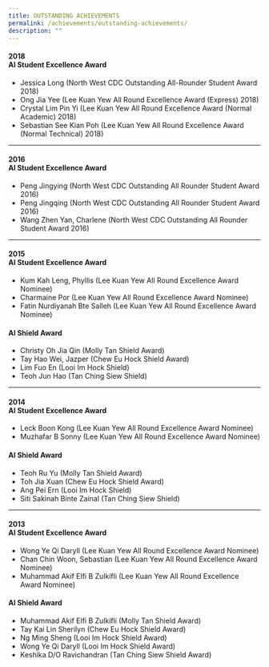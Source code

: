 ```yaml
---
title: OUTSTANDING ACHIEVEMENTS
permalink: /achievements/outstanding-achievements/
description: ""
---
```

<h4>2018<br /><strong>AI Student Excellence Award</strong></h4>
<ul>
<li>Jessica Long (North West CDC Outstanding All-Rounder Student Award 2018)</li>
<li>Ong Jia Yee (Lee Kuan Yew All Round Excellence Award (Express) 2018)</li>
<li>Crystal Lim Pin Yi (Lee Kuan Yew All Round Excellence Award (Normal Academic) 2018)</li>
<li>Sebastian See Kian Poh (Lee Kuan Yew All Round Excellence Award (Normal Technical) 2018)</li>
</ul><hr>
<h4>2016<br /><strong>AI Student Excellence Award</strong></h4>
<ul>
<li>Peng Jingying (North West CDC Outstanding All Rounder Student Award 2016)</li>
<li>Peng Jingqing (North West CDC Outstanding All Rounder Student Award 2016)</li>
<li>Wang Zhen Yan, Charlene (North West CDC Outstanding All Rounder Student Award 2016)</li>
</ul><hr>
<h4>2015<br /><strong>AI Student Excellence Award</strong></h4>
<ul>
<li>Kum Kah Leng, Phyllis (Lee Kuan Yew All Round Excellence Award Nominee)</li>
<li>Charmaine Por (Lee Kuan Yew All Round Excellence Award Nominee)</li>
<li>Fatin Nurdiyanah Bte Salleh (Lee Kuan Yew All Round Excellence Award Nominee)</li>
</ul>
<h4><strong>AI Shield Award</strong></h4>
<ul>
<li>Christy Oh Jia Qin (Molly Tan Shield Award)</li>
<li>Tay Hao Wei, Jazper (Chew Eu Hock Shield Award)</li>
<li>Lim Fuo En (Looi Im Hock Shield)</li>
<li>Teoh Jun Hao (Tan Ching Siew Shield)</li>
</ul><hr>
<h4>2014<br /><strong>AI Student Excellence Award</strong></h4>
<ul>
<li>Leck Boon Kong (Lee Kuan Yew All Round Excellence Award Nominee)</li>
<li>Muzhafar B Sonny (Lee Kuan Yew All Round Excellence Award Nominee)</li>
</ul>
<h4><strong>AI Shield Award</strong></h4>
<ul>
<li>Teoh Ru Yu (Molly Tan Shield Award)</li>
<li>Toh Jia Xuan (Chew Eu Hock Shield Award)</li>
<li>Ang Pei Ern (Looi Im Hock Shield)</li>
<li>Siti Sakinah Binte Zainal (Tan Ching Siew Shield)</li>
</ul><hr>
<h4>2013<br /><strong>AI Student Excellence Award</strong></h4>
<ul>
<li>Wong Ye Qi Daryll (Lee Kuan Yew All Round Excellence Award Nominee)</li>
<li>Chan Chin Woon, Sebastian (Lee Kuan Yew All Round Excellence Award Nominee)</li>
<li>Muhammad Akif Elfi B Zulkifli (Lee Kuan Yew All Round Excellence Award Nominee)</li>
</ul>
<h4><strong>AI Shield Award</strong></h4>
<ul>
<li>Muhammad Akif Elfi B Zulkifli (Molly Tan Shield Award)</li>
<li>Tay Kai Lin Sherilyn (Chew Eu Hock Shield Award)</li>
<li>Ng Ming Sheng (Looi Im Hock Shield Award)</li>
<li>Wong Ye Qi Daryll (Looi Im Hock Shield Award)</li>
<li>Keshika D/O Ravichandran (Tan Ching Siew Shield Award)</li>
</ul>